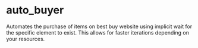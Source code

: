 # auto_buyer
Automates the purchase of items on best buy website using implicit wait for the specific element to exist. This allows for faster iterations depending on your resources. 
